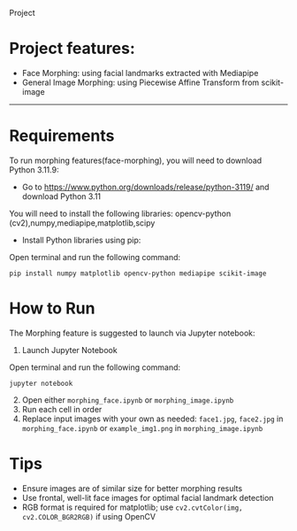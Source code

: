 Project

# Project features:

- Face Morphing: using facial landmarks extracted with Mediapipe
- General Image Morphing: using Piecewise Affine Transform from scikit-image

---

# Requirements

To run morphing features(face-morphing), you will need to download Python 3.11.9:

- Go to https://www.python.org/downloads/release/python-3119/ and download Python 3.11

You will need to install the following libraries: opencv-python (cv2),numpy,mediapipe,matplotlib,scipy

- Install Python libraries using pip:

Open terminal and run the following command:

```
pip install numpy matplotlib opencv-python mediapipe scikit-image
```

# How to Run

The Morphing feature is suggested to launch via Jupyter notebook:

1. Launch Jupyter Notebook

Open terminal and run the following command:

```
jupyter notebook
```

2. Open either `morphing_face.ipynb` or `morphing_image.ipynb`
3. Run each cell in order
4. Replace input images with your own as needed:
   `face1.jpg`, `face2.jpg` in `morphing_face.ipynb` or
   `example_img1.png` in `morphing_image.ipynb`

# Tips

- Ensure images are of similar size for better morphing results
- Use frontal, well-lit face images for optimal facial landmark detection
- RGB format is required for matplotlib; use `cv2.cvtColor(img, cv2.COLOR_BGR2RGB)` if using OpenCV
